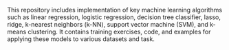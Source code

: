 This repository includes implementation of key machine learning algorithms such as linear regression, logistic regression, decision tree classifier, lasso, ridge, k-nearest neighbors (k-NN), support vector machine (SVM), and k-means clustering. It contains training exercises, code, and examples for applying these models to various datasets and task.
